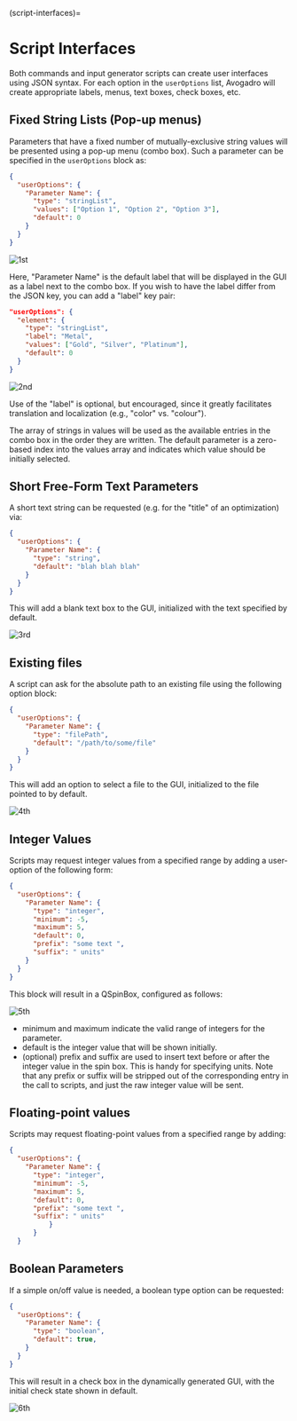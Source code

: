 (script-interfaces)=

# Script Interfaces

Both commands and input generator scripts can create user interfaces
using JSON syntax. For each option in the `userOptions` list, Avogadro
will create appropriate labels, menus, text boxes, check boxes, etc.

## Fixed String Lists (Pop-up menus)

Parameters that have a fixed number of mutually-exclusive string values
will be presented using a pop-up menu (combo box). Such a parameter can
be specified in the `userOptions` block as:

```json
{
  "userOptions": {
    "Parameter Name": {
      "type": "stringList",
      "values": ["Option 1", "Option 2", "Option 3"],
      "default": 0
    }
  }
}
```
<img src="../../_static/image.png" alt="1st">

Here, "Parameter Name" is the default label that will be displayed in
the GUI as a label next to the combo box. If you wish to have the label
differ from the JSON key, you can add a "label" key pair:

```json
"userOptions": {
  "element": {
    "type": "stringList",
    "label": "Metal",
    "values": ["Gold", "Silver", "Platinum"],
    "default": 0
  }
}
```
<img src="../../_static/image-1.png" alt="2nd">

Use of the "label" is optional, but encouraged, since it greatly
facilitates translation and localization (e.g., "color" vs. "colour").

The array of strings in values will be used as the available entries in
the combo box in the order they are written. The default parameter is a
zero-based index  into the values array and indicates which value should
be initially selected.

## Short Free-Form Text Parameters

A short text string can be requested (e.g. for the "title" of an
optimization) via:

```json
{
  "userOptions": {
    "Parameter Name": {
      "type": "string",
      "default": "blah blah blah"
    }
  }
}
```
This will add a blank text box to the GUI, initialized with the text
specified by default.

<img src="../../_static/image-2.png" alt="3rd">

## Existing files

A script can ask for the absolute path to an existing file using the
following option block:

```json
{
  "userOptions": {
    "Parameter Name": {
      "type": "filePath",
      "default": "/path/to/some/file"
    }
  }
}
```
This will add an option to select a file to the GUI, initialized to the
file pointed to by default.

<img src="../../_static/image-3.png" alt="4th">

## Integer Values

Scripts may request integer values from a specified range by adding a
user-option of the following form:

```json
{
  "userOptions": {
    "Parameter Name": {
      "type": "integer",
      "minimum": -5,
      "maximum": 5,
      "default": 0,
      "prefix": "some text ",
      "suffix": " units"
    }
  }
}
```
This block will result in a QSpinBox, configured as follows:

<img src="../../_static/image-4.png" alt="5th">

- minimum and maximum indicate the valid range of integers for the
  parameter.
- default is the integer value that will be shown initially.
- (optional) prefix and suffix are used to insert text before or after
  the integer value in the spin box. This is handy for specifying
  units. Note that any prefix or suffix will be stripped out of the
  corresponding entry in the call to scripts, and just the raw integer
  value will be sent.

## Floating-point values

Scripts may request floating-point values from a specified range by
adding:

```json
{
  "userOptions": {
    "Parameter Name": {
      "type": "integer",
      "minimum": -5,
      "maximum": 5,
      "default": 0,
      "prefix": "some text ",
      "suffix": " units"
          }
      }
  }
```

## Boolean Parameters

If a simple on/off value is needed, a boolean type option can be
requested:

```json
{
  "userOptions": {
    "Parameter Name": {
      "type": "boolean",
      "default": true,
    }
  }
}
```

This will result in a check box in the dynamically generated GUI, with
the initial check state shown in default.

<img src="../../_static/image-5.png" alt="6th">